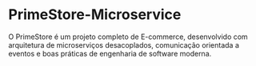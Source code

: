# PrimeStore-Microservice
O PrimeStore é um projeto completo de E-commerce, desenvolvido com arquitetura de microserviços desacoplados, comunicação orientada a eventos e boas práticas de engenharia de software moderna.
